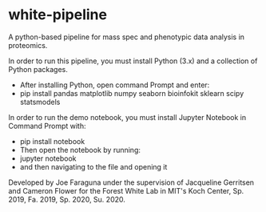 # white-pipeline
 
A python-based pipeline for mass spec and phenotypic data analysis in proteomics.


In order to run this pipeline, you must install Python (3.x) and a collection of Python packages.
- After installing Python, open command Prompt and enter:
- pip install pandas matplotlib numpy seaborn bioinfokit sklearn scipy statsmodels


In order to run the demo notebook, you must install Jupyter Notebook in Command Prompt with:
- pip install notebook
- Then open the notebook by running:
- jupyter notebook
- and then navigating to the file and opening it


Developed by Joe Faraguna under the supervision of Jacqueline Gerritsen and Cameron Flower for the Forest White Lab in MIT's Koch Center, Sp. 2019, Fa. 2019, Sp. 2020, Su. 2020.
